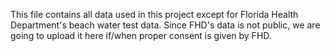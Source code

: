 This file contains all data used in this project except for Florida Health Department's beach water test data. Since FHD's data is not public, we are going to upload it here if/when proper consent is given by FHD.

